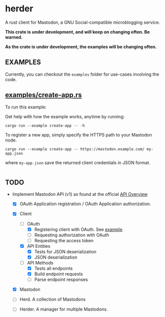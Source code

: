 herder
======

A rust client for Mastodon, a GNU Social-compatible microblogging service.

**This crate is under development, and will keep on changing often. Be warned.**

**As the crate is under development, the examples will be changing often.**

EXAMPLES
--------

Currently, you can checkout the `examples` folder for use-cases involving the code.

## [examples/create-app.rs](examples/create-app.rs)

To run this example:


Get help with how the example works, anytime by running:
```
cargo run --example create-app -- -h
```

To register a new app, simply specify the HTTPS path to your Mastodon node.
```
cargo run --example create-app -- https://mastodon.example.com/ my-app.json
```

where `my-app.json` save the returned client credentials in JSON format.
```
```


TODO
----

* Implement Mastodon API (v1) as found at the official [API Overview](https://github.com/tootsuite/documentation/blob/master/Using-the-API/API.md)

  - [X] OAuth Application registration / OAuth Application authorization. 

  - [X] Client

      - [ ] OAuth
          - [X] Registering client with OAuth. See [example](examples/create-app.rs).
          - [ ] Requesting authorization with OAuth
          - [ ] Requesting the access token

      - [X] API Entities
          - [X] Tests for JSON deserialization
          - [X] JSON deserialization

      - [ ] API Methods
          - [X] Tests all endpoints
          - [X] Build endpoint requests
          - [ ] Parse endpoint responses

  - [X] Mastodon

  - [ ] Herd. A collection of Mastodons

  - [ ] Herder. A manager for multiple Mastodons.
